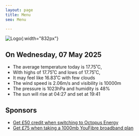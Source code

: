```yaml
---
layout: page
title: Menu
seo: Menu

---
```


![Logo](/images/logo.jpg){:width="832px"}

<!-- weather_marker starts -->
## On Wednesday, 07 May 2025

- The average temperature today is 17.75˚C,
- With highs of 17.75˚C and lows of 17.75˚C,
- It may feel like 16.83˚C with few clouds
- The wind speed is 2.06m/s and visibility is 10000m
- The pressure is 1023hPa and humidity is 48%
- The sun will rise at 04:27 and set at 19:41

<!-- weather_marker ends -->

## Sponsors

- [Get £50 credit when switching to Octopus Energy](https://bit.ly/3oD1nnS)
- [Get £75 when taking a 1000mb YouFibre broadband plan](https://aklam.io/91zWhU?)
